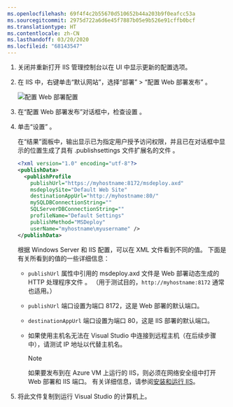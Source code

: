 ```yaml
---
ms.openlocfilehash: 69f4f4c2b55670d510652b44a203b9f0eafcc53a
ms.sourcegitcommit: 2975d722a6d6e45f7887b05e9b526e91cffb0bcf
ms.translationtype: HT
ms.contentlocale: zh-CN
ms.lasthandoff: 03/20/2020
ms.locfileid: "68143547"
---
```


1. 关闭并重新打开 IIS 管理控制台以在 UI 中显示更新的配置选项。

2. 在 IIS 中，右键单击“默认网站”，选择“部署” > “配置 Web 部署发布”    。

    ![配置 Web 部署配置](../../deployment/media/tutorial-configure-web-deploy-publishing.png)

3. 在“配置 Web 部署发布”对话框中，检查设置  。

4. 单击“设置”  。

    在“结果”面板中，输出显示已为指定用户授予访问权限，并且已在对话框中显示的位置生成了具有 .publishsettings 文件扩展名的文件   。

    ```xml
    <?xml version="1.0" encoding="utf-8"?>
    <publishData>
      <publishProfile
        publishUrl="https://myhostname:8172/msdeploy.axd"
        msdeploySite="Default Web Site"
        destinationAppUrl="http://myhostname:80/"
        mySQLDBConnectionString=""
        SQLServerDBConnectionString=""
        profileName="Default Settings"
        publishMethod="MSDeploy"
        userName="myhostname\myusername" />
    </publishData>
    ```

    根据 Windows Server 和 IIS 配置，可以在 XML 文件看到不同的值。 下面是有关所看到的值的一些详细信息：

   * `publishUrl` 属性中引用的 msdeploy.axd 文件是 Web 部署动态生成的 HTTP 处理程序文件  。 （用于测试目的，`http://myhostname:8172` 通常也适用。）
   * `publishUrl` 端口设置为端口 8172，这是 Web 部署的默认端口。
   * `destinationAppUrl` 端口设置为端口 80，这是 IIS 部署的默认端口。
   * 如果使用主机名无法在 Visual Studio 中连接到远程主机（在后续步骤中），请测试 IP 地址以代替主机名。

     > [!NOTE]
     > 如果要发布到在 Azure VM 上运行的 IIS，则必须在网络安全组中打开 Web 部署和 IIS 端口。 有关详细信息，请参阅[安装和运行 IIS](/azure/virtual-machines/windows/quick-create-portal#install-web-server)。

5. 将此文件复制到运行 Visual Studio 的计算机上。
